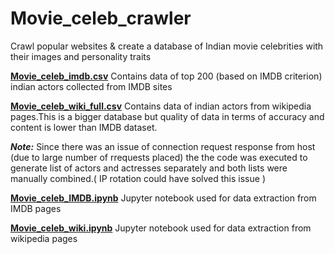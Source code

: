# Movie_celeb_crawler
Crawl popular websites &amp; create a database of Indian movie celebrities with their images and personality traits

[**Movie_celeb_imdb.csv**](https://github.com/jbj1001/Web-crawling/blob/master/Movie_celeb_crawler/Movie_celeb_imdb.csv)  Contains data of top 200 (based on IMDB criterion) indian actors collected from IMDB sites 

[**Movie_celeb_wiki_full.csv**](https://github.com/jbj1001/Web-crawling/blob/master/Movie_celeb_crawler/Movie_celeb_wiki_full.csv)  Contains data of indian actors from wikipedia pages.This is a bigger database but quality of data in terms of accuracy and content is lower than IMDB dataset.

**_Note:_** Since there was an issue of connection request response from host (due to large number of rrequests placed) the the code was executed to generate list of actors and actresses separately and both lists were manually combined.( IP rotation could have solved this issue )

[**Movie_celeb_IMDB.ipynb**](https://github.com/jbj1001/Web-crawling/blob/master/Movie_celeb_crawler/Movie_celeb_IMDB.ipynb)  Jupyter notebook used for data extraction from IMDB pages

[**Movie_celeb_wiki.ipynb**](https://github.com/jbj1001/Web-crawling/blob/master/Movie_celeb_crawler/Movie_celeb_wiki.ipynb)  Jupyter notebook used for data extraction from wikipedia pages
